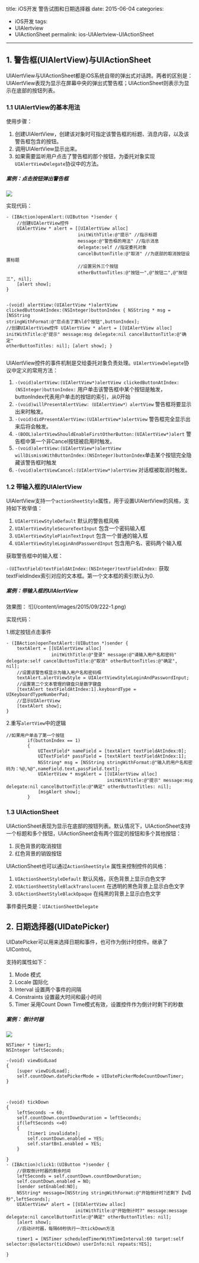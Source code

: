 title: iOS开发 警告试图和日期选择器
date: 2015-06-04
categories:
- iOS开发
tags:
- UIAlertview
- UIActionSheet
permalink: ios-UIAlertview-UIActionSheet
---


<div id="cnblogs_post_body" class="cnblogs-markdown"><h2 id="uialertviewuiactionsheet">1. 警告框(UIAlertView)与UIActionSheet</h2>
<p>UIAlertView与UIActionSheet都是iOS系统自带的弹出式对话跨。两者的区别是：UIAlertView表现为显示在屏幕中央的弹出式警告框；UIActionSheet则表示为显示在底部的按钮列表。</p>
<!--more-->
<h3 id="uialertview">1.1 UIAlertView的基本用法</h3>
<p>使用步骤：</p>
<ol>
<li>创建UIAlertView，创建该对象时可指定该警告框的标题、消息内容，以及该警告框包含的按钮。<br /></li>
<li>调用UIAlertView显示出来。<br /></li>
<li>如果需要监听用户点击了警告框的那个按钮，为委托对象实现<code>UIAlertViewDelegate</code>协议中的方法。</li>
</ol>
<h5>案例：点击按钮弹出警告框</h5>

![](/content/images/2015/09/222.png)

<p>实现代码：</p>
<pre><code>- (IBAction)openAlert:(UIButton *)sender {
    //创建UIAlertView控件
    UIAlertView * alert = [[UIAlertView alloc]
                           initWithTitle:@&quot;提示&quot; //指示标题
                           message:@&quot;警告框的用法&quot; //指示消息
                           delegate:self //指定委托对象
                           cancelButtonTitle:@&quot;取消&quot; //为底部的取消按钮设置标题
                           //设置另外三个按钮
                           otherButtonTitles:@&quot;按钮一&quot;,@&quot;按钮二&quot;,@&quot;按钮三&quot;, nil];
    [alert show];
}

-(void) alertView:(UIAlertView *)alertView clickedButtonAtIndex:(NSInteger)buttonIndex
{
    NSString * msg = [NSString stringWithFormat:@&quot;您点击了第%ld个按钮&quot;,buttonIndex];
    //创建UIAlertView控件
    UIAlertView * alert = [[UIAlertView alloc]
                           initWithTitle:@&quot;提示&quot; message:msg delegate:nil cancelButtonTitle:@&quot;确定&quot; otherButtonTitles: nil];
    [alert show];
}</code></pre>
<p>UIAlertView控件的事件机制是交给委托对象负责处理。<code>UIAlertViewDelegate</code>协议中定义的常用方法：</p>
<ol>
<li><code>-(void)alertView:(UIAlertView*)alertView clickedButtonAtIndex:(NSInteger)buttonIndex:</code> 用户单击该警告框中某个按钮是触发，buttonIndex代表用户单击的按钮的索引，从0开始<br /></li>
<li><code>-(void)willPresentAlertView:（UIAlertView*）alertView</code> 警告框将要显示出来时触发。<br /></li>
<li><code>-(void)didPresentAlertView:(UIAlertView*)alertView</code> 警告框完全显示出来后将会触发。<br /></li>
<li><code>-(BOOL)alertViewShouldEnableFirstOtherButton:(UIAlertView*)alert</code> 警告框中第一个非Cancel按钮被启用时触发。<br /></li>
<li><code>-(void)alertView:(UIAlertView*)alertView willDismissWithButtonIndex:(NSInteger)buttonIndex</code>单击某个按钮完全隐藏该警告框时触发<br /></li>
<li><code>-(void)alertViewCancel:(UIAlertView*)alertView</code> 对话框被取消时触发。</li>
</ol>
<h3 id="uialertview">1.2 带输入框的UIAlertView</h3>
<p>UIAlertView支持一个<code>actionSheetStyle</code>属性，用于设置UIAlertView的风格，支持如下枚举值：</p>
<ol>
<li><code>UIAlertViewStyleDefault</code> 默认的警告框风格<br /></li>
<li><code>UIAlertViewStyleSecureTextInput</code> 包含一个密码输入框<br /></li>
<li><code>UIAlertViewStylePlainTextInput</code> 包含一个普通的输入框<br /></li>
<li><code>UIAlertViewStyleLoginAndPasswordInput</code> 包含用户名、密码两个输入框</li>
</ol>
<p>获取警告框中的输入框：</p>
<p><code>-(UITextField)textFieldAtIndex:(NSInteger)textFieldIndex:</code> 获取textFieldIndex索引对应的文本框。第一个文本框的索引默认为0.</p>
<h5 id="uialertview">案例：带输入框的UIAlertView</h5>
<p>效果图：
![](/content/images/2015/09/222-1.png)
<p>实现代码：</p>
<p>1.绑定按钮点击事件</p>
<pre><code>- (IBAction)openTextAlert:(UIButton *)sender {
    textAlert = [[UIAlertView alloc]
                 initWithTitle:@&quot;登录&quot; message:@&quot;请输入用户名和密码&quot; delegate:self cancelButtonTitle:@&quot;取消&quot; otherButtonTitles:@&quot;确定&quot;, nil];
    //设置该警告框显示为输入用户名和密码框
    textAlert.alertViewStyle = UIAlertViewStyleLoginAndPasswordInput;
    //设置第二个文本管理的键盘只是数字键盘
    [textAlert textFieldAtIndex:1].keyboardType = UIKeyboardTypeNumberPad;
    //显示UIAlertView
    [textAlert show];
}</code></pre>
<p>2.重写<code>alertView</code>中的逻辑</p>
<pre><code>//如果用户单击了第一个按钮
        if(buttonIndex == 1)
        {
            UITextField* nameField = [textAlert textFieldAtIndex:0];
            UITextField* passField = [textAlert textFieldAtIndex:1];
            NSString* msg = [NSString stringWithFormat:@&quot;输入的用户名和密码为：%@,%@&quot;,nameField.text,passField.text];
            UIAlertView * msgAlert = [[UIAlertView alloc]
                                      initWithTitle:@&quot;提示&quot; message:msg delegate:nil cancelButtonTitle:@&quot;确定&quot; otherButtonTitles: nil];
            [msgAlert show];
        }</code></pre>
<h3 id="uiactionsheet">1.3 UIActionSheet</h3>
<p>UIActionSheet表现为显示在底部的按钮列表。默认情况下，UIActionSheet支持一个标题和多个按钮，UIActionSheet会有两个固定的按钮和多个其他按钮：</p>
<ol>
<li>灰色背景的取消按钮<br /></li>
<li>红色背景的销毁按钮</li>
</ol>
<p>UIActionSheet也可以通过<code>ActionSheetStyle</code> 属性来控制控件的风格：</p>
<ol>
<li><code>UIActionSheetStyleDefault</code> 默认风格，灰色背景上显示白色文字<br /></li>
<li><code>UIActionSheetStyleBlackTranslucent</code> 在透明的黑色背景上显示白色文字<br /></li>
<li><code>UIActionSheetStyleBlackOpaque</code> 在纯黑的背景上显示白色文字</li>
</ol>
<p>事件委托类是：<code>UIActionSheetDelegate</code></p>
<h2 id="uidatepicker">2. 日期选择器(UIDatePicker)</h2>
<p>UIDatePicker可以用来选择日期和事件，也可作为倒计时控件。继承了UIControl。</p>
<p>支持的属性如下：</p>
<ol>
<li>Mode 模式<br /></li>
<li>Locale 国际化<br /></li>
<li>Interval 设置两个事件的间隔<br /></li>
<li>Constraints 设置最大时间和最小时间<br /></li>
<li>Timer 采用Count Down Time模式有效，设置控件作为倒计时剩下的秒数</li>
</ol>
<h5 id="-">案例： 倒计时器</h5>

![](/content/images/2015/09/222-2.png)

<pre><code>NSTimer * timer1;
NSInteger leftSeconds;

-(void) viewDidLoad
{
    [super viewDidLoad];
    self.countDown.datePickerMode = UIDatePickerModeCountDownTimer;
}



-(void) tickDown
{
    leftSeconds -= 60;
    self.countDown.countDownDuration = leftSeconds;
    if(leftSeconds &lt;=0)
    {
        [timer1 invalidate];
        self.countDown.enabled = YES;
        self.startBn1.enabled = YES;
    }
    
}
- (IBAction)click1:(UIButton *)sender {
    //获取倒计时器的剩余时间
    leftSeconds = self.countDown.countDownDuration;
    self.countDown.enabled = NO;
    [sender setEnabled:NO];
    NSString* message=[NSString stringWithFormat:@&quot;开始倒计时?还剩下【%d】秒&quot;,leftSeconds];
    UIAlertView* alert = [[UIAlertView alloc]
                          initWithTitle:@&quot;开始倒计时?&quot; message:message delegate:nil cancelButtonTitle:@&quot;确定&quot; otherButtonTitles: nil];
    [alert show];
    //启动计时器，每隔60秒执行一次tickDown方法
    
    timer1 = [NSTimer scheduledTimerWithTimeInterval:60 target:self selector:@selector(tickDown) userInfo:nil repeats:YES];

}
</code></pre></div><div id="MySignature"></div>
<div class="clear"></div>
<div id="blog_post_info_block">
<div id="BlogPostCategory"></div>
<div id="EntryTag"></div>
<div id="blog_post_info">
</div>
<div class="clear"></div>
<div id="post_next_prev"></div>
</div>
